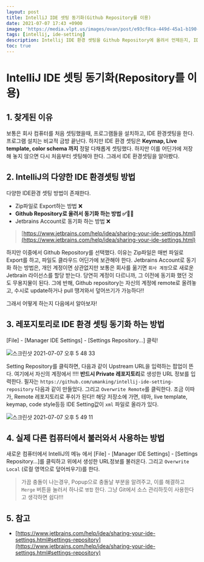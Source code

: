 ```yaml
---
layout: post
title: IntelliJ IDE 셋팅 동기화(Github Repository를 이용)
date: 2021-07-07 17:43 +0900
image: 'https://media.vlpt.us/images/ovan/post/e93cf8ca-449d-45a1-b190-5084887d4c43/intellij_series_logo.jpg'
tags: [intellij, ide-setting]
description: Intellij IDE 환경 셋팅을 Github Repository에 올려서 언제든지, IDE 환경을 동기화 시켜보자! 
toc: true
---
```


# IntelliJ IDE 셋팅 동기화(Repository를 이용)

## 1. 찾게된 이유
보통은 회사 컴퓨터를 처음 셋팅했을때, 프로그램들을 설치하고, IDE 환경셋팅을 한다. 프로그램 설치는 비교적 금방 끝난다.
하지만 IDE 환경 셋팅은 **Keymap, Live template, color schema 까지** 정말 다채롭게 셋팅했다. 
하지만 이를 어딘가에 저장해 놓지 않으면 다시 처음부터 셋팅해야 한다. 그래서 IDE 환경셋팅을 알아봤다. 

## 2. IntelliJ의 다양한 IDE 환경셋팅 방법 
다양한 IDE환경 셋팅 방법이 존재한다. 
- Zip파일로 Export하는 방법 ❌
- **Github Repository로 올려서 동기화 하는 방법 ✅🙆‍♂️**
- Jetbrains Account로 동기화 하는 방법 ❌

> [https://www.jetbrains.com/help/idea/sharing-your-ide-settings.html](https://www.jetbrains.com/help/idea/sharing-your-ide-settings.html)

하지만 이중에서 Github Repository를 선택했다. 이유는 Zip파일은 매번 파일로 Export를 하고, 파일도 클라우드 어딘가에 보관해야 한다. 
Jetbrains Account로 동기화 하는 방법은, 개인 계정이면 상관없지만 보통은 회사를 옮기면 `회사 계정`으로 새로운 Jetbrain 라이선스를 할당 받는다. 
당연히 계정이 다르니까, 그 이전에 동기화 했던 것도 무용지물이 된다. 
그에 반해, Github repository는 자신의 계정에 remote로 올려놓고, 수시로 update하거나 pull 땡겨와서 덮어쓰기가 가능하다!!

그래서 어떻게 하는지 다음에서 알아보자!



## 3. 레포지토리로 IDE 환경 셋팅 동기화 하는 방법

[File] - [Manager IDE Settings] - [Settings Repository...] 클릭!


![스크린샷 2021-07-07 오후 5 48 33](https://user-images.githubusercontent.com/28615416/124730962-c45efc80-df4c-11eb-9e7f-a713d9f18dc9.png)

Setting Repository를 클릭하면, 다음과 같이 Upstream URL을 입력하는 팝업이 뜬다. 
여기에서 자신의 계정에서 ‼️‼️ **반드시 Private 레포지토리**로 생성한 URL 정보를 입력한다. 필자는 `https://github.com/umanking/intellij-ide-setting-repository` 
다음과 같이 만들었다. 그리고 `Overwrite Remote`를 클릭한다. 조금 이따가, Remote 레포지토리로 푸쉬가 된다!!
해당 저장소에 가면, 테마, live template, keymap, code style등등 IDE Setting값이 `xml` 파일로 올라가 있다.

![스크린샷 2021-07-07 오후 5 49 11](https://user-images.githubusercontent.com/28615416/124730955-c2953900-df4c-11eb-9886-867783f59629.png)


## 4. 실제 다른 컴퓨터에서 불러와서 사용하는 방법 
새로운 컴퓨터에서 IntelliJ의 메뉴 에서 [File] - [Manager IDE Settings] - [Settings Repository...]를 클릭하고
위에서 생성한 URL정보를 불러온다. 그리고 `Overwrite Local` (로컬 영역으로 덮어씌우기)를 한다. 


> 가끔 충돌이 나는경우, Popup으로 충돌날 부분을 알려주고, 이를 해결하고  `Merge` 버튼을 눌러서 하나로 `병합` 한다.
> 그냥 Git에서 소스 관리하듯이 사용한다고 생각하면 쉽다!!!


## 5. 참고 
- [https://www.jetbrains.com/help/idea/sharing-your-ide-settings.html#settings-repository](https://www.jetbrains.com/help/idea/sharing-your-ide-settings.html#settings-repository)